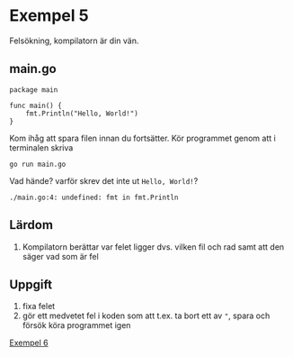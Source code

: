 # Exempel 5

Felsökning, kompilatorn är din vän.

## main.go

	package main

	func main() {
		fmt.Println("Hello, World!")
	}

Kom ihåg att spara filen innan du fortsätter. Kör programmet genom att
i terminalen skriva

	go run main.go

Vad hände? varför skrev det inte ut `Hello, World!`?

	./main.go:4: undefined: fmt in fmt.Println

## Lärdom

1. Kompilatorn berättar var felet ligger dvs. vilken fil och rad samt
   att den säger vad som är fel

## Uppgift

1. fixa felet
1. gör ett medvetet fel i koden som att t.ex. ta bort ett av `"`,
   spara och försök köra programmet igen

[Exempel 6](../06/README.md#exempel-6)
